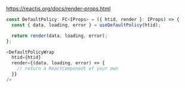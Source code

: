 https://reactjs.org/docs/render-props.html

```js
const DefaultPolicy: FC<IProps> = ({ htid, render }: IProps) => {
  const { data, loading, error } = useDefaultPolicy(htid);

  return render(data, loading, error);
};

<DefaultPolicyWrap
  htid={htid}
  render={(data, loading, error) => {
    // return a ReactComponent of your own
  }}
/>
```

